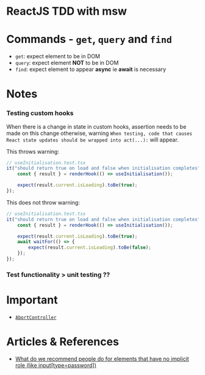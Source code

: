 # ReactJS TDD with msw

# Commands - `get`, `query` and `find`

- `get`: expect element to be in DOM
- `query`: expect element **NOT** to be in DOM
- `find`: expect element to appear **async** ie **await** is necessary

# Notes

### Testing custom hooks

When there is a change in state in custom hooks, assertion needs to be made on this change otherwise, warning `When testing, code that causes React state updates should be wrapped into act(...):` will appear.

This throws warning:

```ts
// useInitialisation.test.tsx
it("should return true on load and false when initialisation completes", async () => {
    const { result } = renderHook(() => useInitialisation());

    expect(result.current.isLoading).toBe(true);
});
```

This does not throw warning:

```ts
// useInitialisation.test.tsx
it("should return true on load and false when initialisation completes", async () => {
    const { result } = renderHook(() => useInitialisation());

    expect(result.current.isLoading).toBe(true);
    await waitFor(() => {
        expect(result.current.isLoading).toBe(false);
    });
});
```

### Test functionality > unit testing ??

<!-- Testing functionality of the main component instead of unit testing smaller components since tests on main component should already have covered the funtionality of the smaller components. Smaller components does not just refer to `jsx`, it also refers to custom hooks or contexts. -->

# Important

- [`AbortController`](https://axios-http.com/docs/cancellation)

# Articles & References

- [What do we recommend people do for elements that have no implicit role (like input[type=password])](https://github.com/testing-library/dom-testing-library/issues/567)